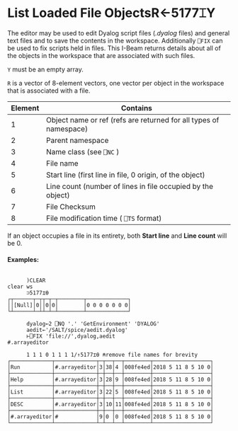 




<h1 class="heading"><span class="name">List Loaded File Objects</span><span class="command">R←5177⌶Y</span></h1>

The editor may be used to edit Dyalog script files (*.dyalog* files) and general text files and to save the contents in the workspace. Additionally `⎕FIX` can be used to fix scripts held in files. This I-Beam returns details about all of the objects in the workspace that are associated with such files.


`Y` must be an empty array.




`R` is a vector of 8-element vectors, one vector per object in the workspace that is associated with a file.


| Element | Contains |
| --- | ---  |
| 1 | Object name or ref (refs are returned for all types of namespace) |
| 2 | Parent namespace |
| 3 | Name class (see `⎕NC` ) |
| 4 | File name |
| 5 | Start line (first line in file, 0 origin, of the object) |
| 6 | Line count (number of lines in file occupied by the object) |
| 7 | File Checksum |
| 8 | File modification time ( `⎕TS` format) |



If an object occupies a file in its entirety, both **Start line** and **Line count** will be 0.

#### Examples:
```apl

      )CLEAR
clear ws
      ⊃5177⌶⍬
┌┬──────┬─┬┬─┬─┬────────┬─────────────┐
││[Null]│0││0│0│        │0 0 0 0 0 0 0│
└┴──────┴─┴┴─┴─┴────────┴─────────────┘

      dyalog←2 ⎕NQ '.' 'GetEnvironment' 'DYALOG' 
      aedit←'/SALT/spice/aedit.dyalog'
      ⊢⎕FIX 'file://',dyalog,aedit
#.arrayeditor

      1 1 1 0 1 1 1 1/↑5177⌶⍬ ⍝remove file names for brevity
┌─────────────┬─────────────┬─┬──┬──┬────────┬──────────────────┐
│Run          │#.arrayeditor│3│38│4 │008fe4ed│2018 5 11 8 5 10 0│
├─────────────┼─────────────┼─┼──┼──┼────────┼──────────────────┤
│Help         │#.arrayeditor│3│28│9 │008fe4ed│2018 5 11 8 5 10 0│
├─────────────┼─────────────┼─┼──┼──┼────────┼──────────────────┤
│List         │#.arrayeditor│3│22│5 │008fe4ed│2018 5 11 8 5 10 0│
├─────────────┼─────────────┼─┼──┼──┼────────┼──────────────────┤
│DESC         │#.arrayeditor│3│10│11│008fe4ed│2018 5 11 8 5 10 0│
├─────────────┼─────────────┼─┼──┼──┼────────┼──────────────────┤
│#.arrayeditor│#            │9│0 │0 │008fe4ed│2018 5 11 8 5 10 0│
└─────────────┴─────────────┴─┴──┴──┴────────┴──────────────────┘
	
```


